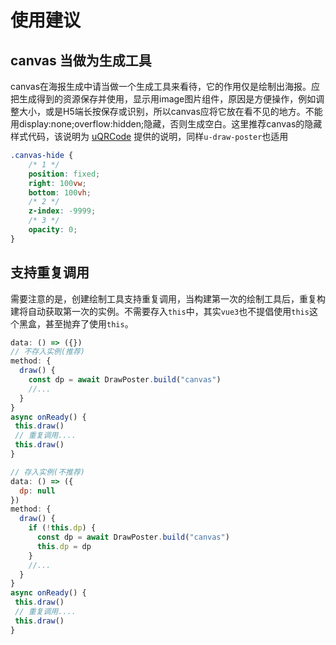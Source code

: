 # 使用建议

## canvas 当做为生成工具
canvas在海报生成中请当做一个生成工具来看待，它的作用仅是绘制出海报。应把生成得到的资源保存并使用，显示用image图片组件，原因是方便操作，例如调整大小，或是H5端长按保存或识别，所以canvas应将它放在看不见的地方。不能用display:none;overflow:hidden;隐藏，否则生成空白。这里推荐canvas的隐藏样式代码，该说明为 [uQRCode](https://github.com/Sansnn/uQRCode) 提供的说明，同样`u-draw-poster`也适用
~~~css
.canvas-hide {
	/* 1 */
	position: fixed;
	right: 100vw;
	bottom: 100vh;
	/* 2 */
	z-index: -9999;
	/* 3 */
	opacity: 0;
}
~~~

## 支持重复调用
需要注意的是，创建绘制工具支持重复调用，当构建第一次的绘制工具后，重复构建将自动获取第一次的实例。不需要存入`this`中，其实`vue3`也不提倡使用`this`这个黑盒，甚至抛弃了使用`this`。
~~~js
data: () => ({})
// 不存入实例(推荐)
method: {
  draw() {
    const dp = await DrawPoster.build("canvas")
    //...
  }
}
async onReady() {
 this.draw()
 // 重复调用....
 this.draw()
}
~~~
~~~js
// 存入实例(不推荐)
data: () => ({
  dp: null
})
method: {
  draw() {
    if (!this.dp) {
      const dp = await DrawPoster.build("canvas")
      this.dp = dp
    }
    //...
  }
}
async onReady() {
 this.draw()
 // 重复调用....
 this.draw()
}
~~~
